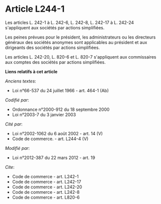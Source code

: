 # Article L244-1

Les articles L. 242-1 à L. 242-6, L. 242-8, L. 242-17 à L. 242-24 s'appliquent aux sociétés par actions simplifiées. 

Les peines prévues pour le président, les administrateurs ou les directeurs généraux des sociétés anonymes sont applicables
au président et aux dirigeants des sociétés par actions simplifiées. 

Les articles L. 242-20, L. 820-6 et L. 820-7 s'appliquent aux commissaires aux comptes des sociétés par actions simplifiées.

**Liens relatifs à cet article**

_Anciens textes_:

  - Loi n°66-537 du 24 juillet 1966 - art. 464-1 (Ab)

_Codifié par_:

  - Ordonnance n°2000-912 du 18 septembre 2000
  - Loi n°2003-7 du 3 janvier 2003

_Cité par_:

  - Loi n°2002-1062 du 6 août 2002 - art. 14 (V)
  - Code de commerce. - art. L244-4 (V)

_Modifié par_:

  - Loi n°2012-387 du 22 mars 2012 - art. 19

_Cite_:

  - Code de commerce - art. L242-1
  - Code de commerce - art. L242-17
  - Code de commerce - art. L242-20
  - Code de commerce - art. L242-8
  - Code de commerce - art. L820-6
